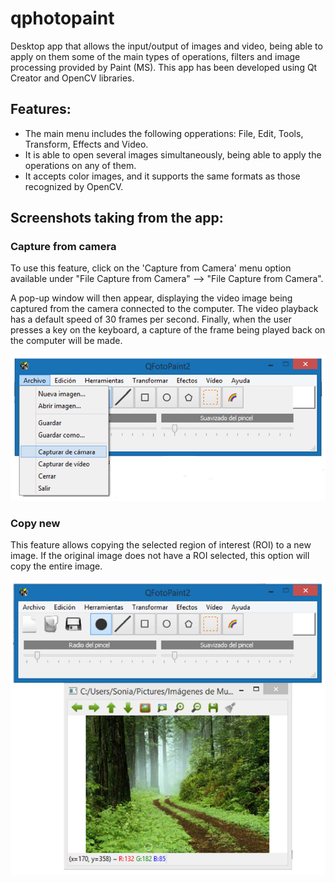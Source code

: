 # qphotopaint

Desktop app that allows the input/output of images and video, being able to apply on them some of the main types of operations, filters and image processing provided by Paint (MS). This app has been developed using Qt Creator and OpenCV libraries.

## Features:

* The main menu includes the following opperations: File, Edit, Tools, Transform, Effects and Video.
* It is able to open several images simultaneously, being able to apply the operations on any of them.
* It accepts color images, and it supports the same formats as those recognized by OpenCV.

## Screenshots taking from the app:

### Capture from camera

To use this feature, click on the 'Capture from Camera' menu option available under "File Capture from Camera" --> "File Capture from Camera".

A pop-up window will then appear, displaying the video image being captured from the camera connected to the computer. The video playback has a default speed of 30 frames per second. Finally, when the user presses a key on the keyboard, a capture of the frame being played back on the computer will be made.

![Capture from camera](README_screenshots/image1.png)

### Copy new

This feature allows copying the selected region of interest (ROI) to a new image. If the original image does not have a ROI selected, this option will copy the entire image.

![Capture from camera](README_screenshots/image2.png)



